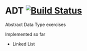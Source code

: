 # ADT [![Build Status](https://travis-ci.org/Flukas88/ADT.svg?branch=master)](https://travis-ci.org/Flukas88/ADT)

Abstract Data Type exercises

Implemented so far

* Linked List
